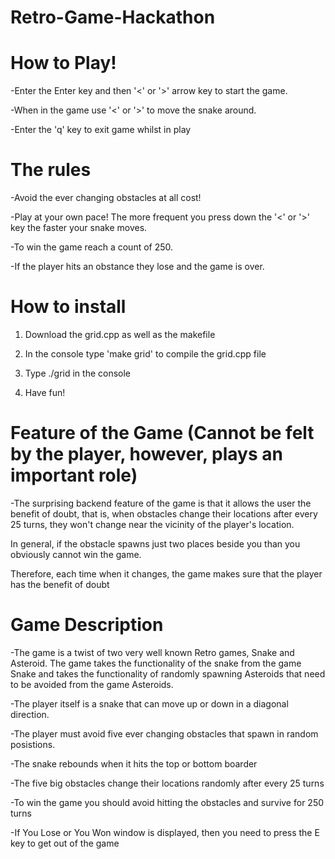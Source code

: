 Retro-Game-Hackathon
====================

# How to Play!

-Enter the Enter key and then '<' or '>' arrow key to start the game.

-When in the game use '<' or '>' to move the snake around.

-Enter the 'q' key to exit game whilst in play


# The rules

-Avoid the ever changing obstacles at all cost!

-Play at your own pace! The more frequent you press down the '<' or '>' key 
the faster your snake moves.

-To win the game reach a count of 250.

-If the player hits an obstance they lose and the game is over.

# How to install

1. Download the grid.cpp as well as the makefile

2. In the console type 'make grid' to compile the grid.cpp file

3. Type ./grid in the console

4. Have fun!

# Feature of the Game (Cannot be felt by the player, however, plays an important role)

-The surprising backend feature of the game is that it allows the user the benefit of doubt, that is, 
when obstacles change their locations after every 25 turns, they won't change near the vicinity of the 
player's location.

In general, if the obstacle spawns just two places beside you than you obviously cannot win the game.

Therefore, each time when it changes, the game makes sure that the player has the benefit of doubt

# Game Description

-The game is a twist of two very well known Retro games, Snake and Asteroid. The game takes 
the functionality of the snake from the game Snake and takes the functionality of randomly
 spawning Asteroids that need to be avoided from the game Asteroids.

-The player itself is a snake that can move up or down in a diagonal direction.

-The player must avoid five ever changing obstacles that spawn in random posistions.

-The snake rebounds when it hits the top or bottom boarder

-The five big obstacles change their locations randomly after every 25 turns

-To win the game you should avoid hitting the obstacles and survive for 250 turns

-If You Lose or You Won window is displayed, then you need to press the E key to get out of the game

